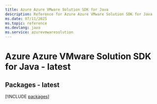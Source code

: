 ```yaml
---
title: Azure Azure VMware Solution SDK for Java
description: Reference for Azure Azure VMware Solution SDK for Java
ms.date: 07/11/2025
ms.topic: reference
ms.devlang: java
ms.service: azurevmwaresolution
---
```

# Azure Azure VMware Solution SDK for Java - latest
## Packages - latest
[!INCLUDE [packages](azure-vmware-solution-index.md)]